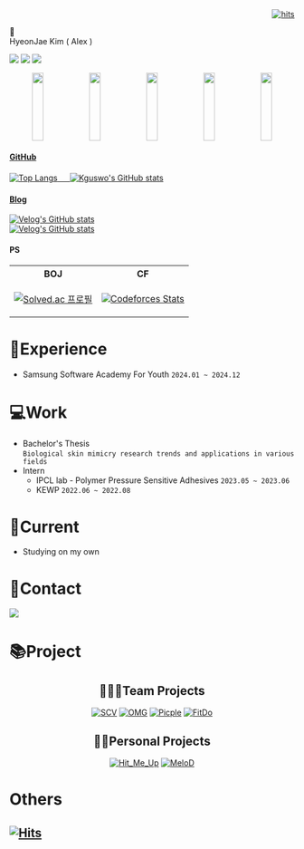 <div align="right">
  <a href="https://hitmeup-backend-593087166771.asia-northeast1.run.app">
    <img src="https://hitmeup-backend-593087166771.asia-northeast1.run.app/api/count/increment?url=https%253A%252F%252Fgithub.com%252FKguswo&title=hits&title_bg=555555&count_bg=79c83d&edge_flat=false" alt="hits"/>
  </a>
</div>

👋\
HyeonJae Kim ( Alex ) 

<img src="https://img.shields.io/badge/Java-007396?style=flat&logo=OpenJDK&logoColor=white"/> <img src="https://img.shields.io/badge/Python-3776AB?style=flat&logo=Python&logoColor=white"/> <img src="https://img.shields.io/badge/C++-00599C?style=flat&logo=cplusplus&logoColor=white"/>


<div align="center">
<a href="https://github.com/devxb/gitanimals">
  <img src="https://render.gitanimals.org/lines/Kguswo?pet-id=620966883953186604" width="20%" height="120"/><img src="https://render.gitanimals.org/lines/Kguswo?pet-id=643067892459353867" width="20%" height="120"/><img src="https://render.gitanimals.org/lines/Kguswo?pet-id=643067894980118475" width="20%" height="120"/><img src="https://render.gitanimals.org/lines/Kguswo?pet-id=648768907320220947" width="20%" height="120" /><img src="https://render.gitanimals.org/lines/Kguswo?pet-id=643068788031328518" width="20%" height="120"/>
</div>  


#### GitHub

![Top Langs](https://github-readme-stats.vercel.app/api/top-langs/?username=Kguswo&layout=compact) 　 ![Kguswo's GitHub stats](https://github-readme-stats.vercel.app/api?username=Kguswo&show_icon=true&hide_border=true)  


#### Blog
[![Velog's GitHub stats](https://velog-readme-stats.vercel.app/api/badge?name=kguswo)](https://velog.io/@kguswo)
<br>
[![Velog's GitHub stats](https://velog-readme-stats.vercel.app/api?name=kguswo)](https://velog.io/@kguswo)


#### PS
<table>
<tr>
<th align="center">BOJ</th>
<th align="center">CF</th>
</tr>
<tr>
<td align="center">

[![Solved.ac 프로필](http://mazassumnida.wtf/api/v2/generate_badge?boj=nowalex322&scale=1.3)](https://solved.ac/nowalex322)

</td>
<td align="center">

[![Codeforces Stats](https://codeforces-readme-stats.vercel.app/api/card?username=nowalex322&theme=discord_old_blurple&disable_animations=false&show_icons=true&force_username=true)](https://codeforces.com/profile/nowalex322)

</td>
</tr>
</table>


# 📖Experience
- Samsung Software Academy For Youth `2024.01 ~ 2024.12`


# 💻Work
- Bachelor's Thesis\
  `Biological skin mimicry research trends and applications in various fields`
- Intern
  - IPCL lab - Polymer Pressure Sensitive Adhesives `2023.05 ~ 2023.06` 
  - KEWP	`2022.06 ~ 2022.08`


# 📌Current
  - Studying on my own


# 🤝Contact
 <a href="mailto:nowalex322@gmail.com@gmail.com"><img src="https://img.shields.io/badge/Gmail-EA4335?style=flat-square&logo=Gmail&logoColor=black"/></a>


# 📚Project

<div align="center">
  
## 👨‍👧‍👧Team Projects

[![SCV](https://github-readme-stats.vercel.app/api/pin/?username=Kguswo&repo=SCV&theme=swift)](https://github.com/Kguswo/SCV)
[![OMG](https://github-readme-stats.vercel.app/api/pin/?username=Kguswo&repo=OMG&theme=swift)](https://github.com/Kguswo/OMG)
[![Picple](https://github-readme-stats.vercel.app/api/pin/?username=Kguswo&repo=Picple&theme=swift)](https://github.com/Kguswo/Picple)
[![FitDo](https://github-readme-stats.vercel.app/api/pin/?username=Kguswo&repo=FitDo&theme=swift)](https://github.com/Kguswo/FitDo)

## 🙎‍♂️Personal Projects
[![Hit_Me_Up](https://github-readme-stats.vercel.app/api/pin/?username=Kguswo&repo=Hit_Me_Up&theme=swift)](https://github.com/Kguswo/Hit_Me_Up)
[![MeloD](https://github-readme-stats.vercel.app/api/pin/?username=Kguswo&repo=MeloD&theme=swift)](https://github.com/Kguswo/MeloD)

</div>


# Others
[![Hits](https://hitmeup-backend-593087166771.asia-northeast1.run.app/api/count/increment?url=https%3A%2F%2Fgithub.com%2FKguswo&title=hits&title_bg=555555&count_bg=79c83d&edge_flat=false)](https://hitmeup-backend-593087166771.asia-northeast1.run.app)
<br></br>
----
